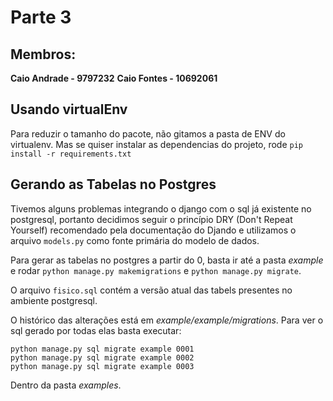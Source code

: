 # Parte 3

## Membros:

**Caio Andrade - 9797232**
**Caio Fontes - 10692061**

## Usando virtualEnv

Para reduzir o tamanho do pacote, não gitamos a pasta de ENV
do virtualenv. Mas se quiser instalar as dependencias do projeto,
rode `pip install -r requirements.txt`


## Gerando as Tabelas no Postgres

Tivemos alguns problemas integrando o django com o sql já existente no postgresql, portanto decidimos seguir o princípio DRY (Don't Repeat Yourself) recomendado pela documentação do Djando e utilizamos o arquivo `models.py` como fonte primária do modelo de dados.

Para gerar as tabelas no postgres a partir do 0, basta ir até a pasta *example* e rodar `python manage.py makemigrations` e `python manage.py migrate`.

O arquivo `fisico.sql` contém a versão atual das tabels presentes no ambiente postgresql.

O histórico das alterações está em *example/example/migrations*. Para ver o sql gerado por todas elas basta executar:

```{python}
python manage.py sql migrate example 0001
python manage.py sql migrate example 0002
python manage.py sql migrate example 0003
```

Dentro da pasta *examples*.
